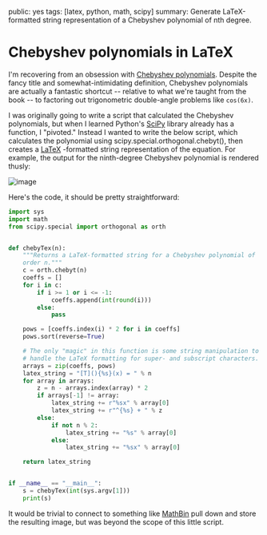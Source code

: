public: yes
tags: [latex, python, math, scipy]
summary: Generate LaTeX-formatted string representation of a Chebyshev polynomial of nth degree.

# Chebyshev polynomials in LaTeX

I'm recovering from an obsession with [Chebyshev polynomials](http://mathworld.wolfram.com/ChebyshevPolynomialoftheFirstKind.html). Despite the fancy title and somewhat-intimidating definition, Chebyshev polynomials are actually a fantastic shortcut -- relative to what we're taught from the book -- to factoring out trigonometric double-angle problems like `cos(6x)`.

I was originally going to write a script that calculated the Chebyshev polynomials, but when I learned Python's [SciPy](http://www.scipy.org/) library already has a function, I "pivoted." Instead I wanted to write the below script, which calculates the polynomial using scipy.special.orthogonal.chebyt(), then creates a [LaTeX](http://www.latex-project.org/) -formatted string representation of the equation. For example, the output for the ninth-degree Chebyshev polynomial is rendered thusly:

![image](http://mathbin.net/equations/62360_0.png)

Here's the code, it should be pretty straightforward:

```python
import sys
import math
from scipy.special import orthogonal as orth


def chebyTex(n):
    """Returns a LaTeX-formatted string for a Chebyshev polynomial of
    order n."""
    c = orth.chebyt(n)
    coeffs = []
    for i in c:
        if i >= 1 or i <= -1:
            coeffs.append(int(round(i)))
        else:
            pass

    pows = [coeffs.index(i) * 2 for i in coeffs]
    pows.sort(reverse=True)

    # The only "magic" in this function is some string manipulation to
    # handle the LaTeX formatting for super- and subscript characters.
    arrays = zip(coeffs, pows)
    latex_string = "[T](){%s}(x) = " % n
    for array in arrays:
        z = n - arrays.index(array) * 2
        if arrays[-1] != array:
            latex_string += r"%sx" % array[0]
            latex_string += r"^{%s} + " % z
        else:
            if not n % 2:
                latex_string += "%s" % array[0]
            else:
                latex_string += "%sx" % array[0]

    return latex_string


if __name__ == "__main__":
    s = chebyTex(int(sys.argv[1]))
    print(s)
```

It would be trivial to connect to something like [MathBin](http://mathbin.net) pull down and store the resulting image, but was beyond the scope of this little script.
